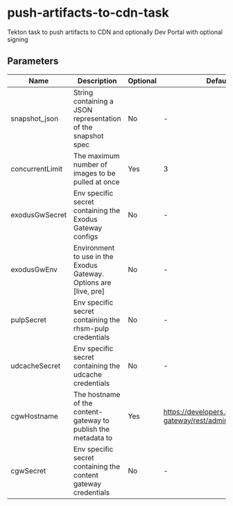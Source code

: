 # push-artifacts-to-cdn-task

Tekton task to push artifacts to CDN and optionally Dev Portal with optional signing

## Parameters

| Name            | Description                                                       | Optional | Default value                                            |
|-----------------|-------------------------------------------------------------------|----------|----------------------------------------------------------|
| snapshot_json   | String containing a JSON representation of the snapshot spec      | No       | -                                                        |
| concurrentLimit | The maximum number of images to be pulled at once                 | Yes      | 3                                                        |
| exodusGwSecret  | Env specific secret containing the Exodus Gateway configs         | No       | -                                                        |
| exodusGwEnv     | Environment to use in the Exodus Gateway. Options are [live, pre] | No       | -                                                        |
| pulpSecret      | Env specific secret containing the rhsm-pulp credentials          | No       | -                                                        |
| udcacheSecret   | Env specific secret containing the udcache credentials            | No       | -                                                        |
| cgwHostname     | The hostname of the content-gateway to publish the metadata to    | Yes      | https://developers.redhat.com/content-gateway/rest/admin |
| cgwSecret       | Env specific secret containing the content gateway credentials    | No       | -                                                        |
